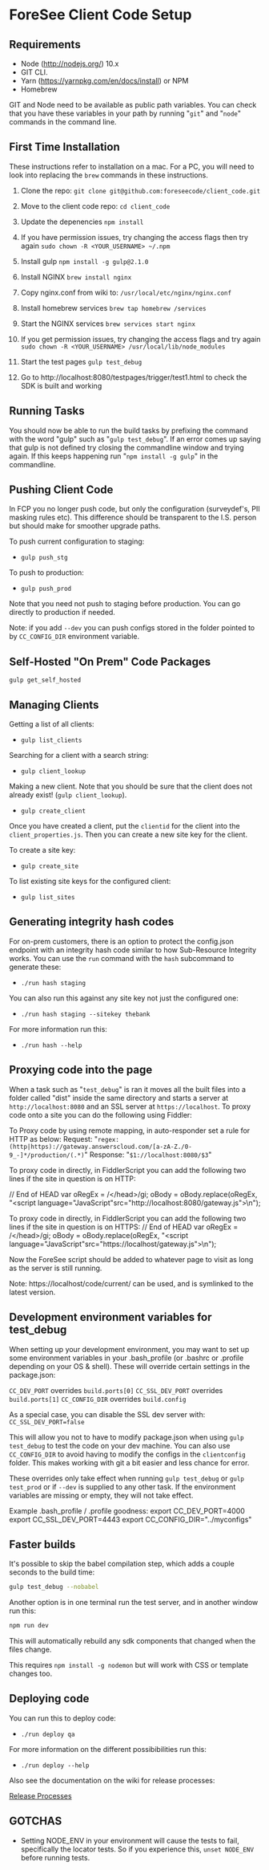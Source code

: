 # ForeSee Client Code Setup

## Requirements

- Node (http://nodejs.org/) 10.x
- GIT CLI.
- Yarn (https://yarnpkg.com/en/docs/install) or NPM
- Homebrew

GIT and Node need to be available as public path variables. You can check that you have these variables in your path by running "`git`" and "`node`" commands in the command line.

## First Time Installation

These instructions refer to installation on a mac. For a PC, you will need to look into replacing the `brew` commands in these instructions.

1. Clone the repo:
   `git clone git@github.com:foreseecode/client_code.git`

1. Move to the client code repo:
   `cd client_code`

1. Update the depenencies
   `npm install`

1. If you have permission issues, try changing the access flags then try again
   `sudo chown -R <YOUR_USERNAME> ~/.npm`

1. Install gulp
   `npm install -g gulp@2.1.0`

1. Install NGINX
   `brew install nginx`

1. Copy nginx.conf from wiki to:
   `/usr/local/etc/nginx/nginx.conf`

1. Install homebrew services
   `brew tap homebrew /services`

1. Start the NGINX services
   `brew services start nginx`

1. If you get permission issues, try changing the access flags and try again
   `sudo chown -R <YOUR_USERNAME> /usr/local/lib/node_modules`

1. Start the test pages
   `gulp test_debug`

1. Go to http://localhost:8080/testpages/trigger/test1.html to check the SDK is built and working

## Running Tasks

You should now be able to run the build tasks by prefixing the command with the word "gulp" such as "`gulp test_debug`". If an error comes up saying that gulp is not defined try closing the commandline window and trying again. If this keeps happening run "`npm install -g gulp`" in the commandline.

## Pushing Client Code

In FCP you no longer push code, but only the configuration (surveydef's, PII masking rules etc). This difference should be transparent to the I.S. person but should make for smoother upgrade paths.

To push current configuration to staging:

- `gulp push_stg`

To push to production:

- `gulp push_prod`

Note that you need not push to staging before production. You can go directly to production if needed.

Note: if you add `--dev` you can push configs stored in the folder pointed to by `CC_CONFIG_DIR` environment variable.

## Self-Hosted "On Prem" Code Packages

`gulp get_self_hosted`

## Managing Clients

Getting a list of all clients:

- `gulp list_clients`

Searching for a client with a search string:

- `gulp client_lookup`

Making a new client. Note that you should be sure that the client does not already exist! (`gulp client_lookup`).

- `gulp create_client`

Once you have created a client, put the `clientid` for the client into the `client_properties.js`. Then you can create a new site key for the client.

To create a site key:

- `gulp create_site`

To list existing site keys for the configured client:

- `gulp list_sites`

## Generating integrity hash codes

For on-prem customers, there is an option to protect the config.json endpoint with an integrity hash code similar to how Sub-Resource Integrity works. You can use the `run` command with the `hash` subcommand to generate these:

- `./run hash staging`

You can also run this against any site key not just the configured one:

- `./run hash staging --sitekey thebank`

For more information run this:

- `./run hash --help`

## Proxying code into the page

When a task such as "`test_debug`" is ran it moves all the built files into a folder called "dist" inside the same directory and starts a server at `http://localhost:8080` and an SSL server at `https://localhost`. To proxy code onto a site you can do the following using Fiddler:

To Proxy code by using remote mapping, in auto-responder set a rule for HTTP as below:
Request: "`regex:(http|https)://gateway.answerscloud.com/[a-zA-Z./0-9_-]*/production/(.*)`"
Response: "`$1://localhost:8080/$3`"

To proxy code in directly, in FiddlerScript you can add the following two lines if the site in question is on HTTP:

// End of HEAD
var oRegEx = /<\/head>/gi;
oBody = oBody.replace(oRegEx, "<script language=\"JavaScript\"src=\"http://localhost:8080/gateway.js\"></script>\n</head>");

To proxy code in directly, in FiddlerScript you can add the following two lines if the site in question is on HTTPS:
// End of HEAD
var oRegEx = /<\/head>/gi;
oBody = oBody.replace(oRegEx, "<script language=\"JavaScript\"src=\"https://localhost/gateway.js\"></script>\n</head>");

Now the ForeSee script should be added to whatever page to visit as long as the server is still running.

Note: https://localhost/code/current/ can be used, and is symlinked to the latest version.

## Development environment variables for test_debug

When setting up your development environment, you may want to set up some environment variables in your .bash_profile (or .bashrc or .profile depending on your OS & shell). These will override certain settings in the package.json:

`CC_DEV_PORT` overrides `build.ports[0]`
`CC_SSL_DEV_PORT` overrides `build.ports[1]`
`CC_CONFIG_DIR` overrides `build.config`

As a special case, you can disable the SSL dev server with:
`CC_SSL_DEV_PORT=false`

This will allow you not to have to modify package.json when using `gulp test_debug` to test the code on your dev machine. You can also use `CC_CONFIG_DIR` to avoid having to modify the configs in the `clientconfig` folder. This makes working with git a bit easier and less chance for error.

These overrides only take effect when running `gulp test_debug` or `gulp test_prod` or if `--dev` is supplied to any other task. If the environment variables are missing or empty, they will not take effect.

Example .bash_profile / .profile goodness:
export CC_DEV_PORT=4000
export CC_SSL_DEV_PORT=4443
export CC_CONFIG_DIR="../myconfigs"

## Faster builds

It's possible to skip the babel compilation step, which adds a couple seconds to the build time:

```bash
gulp test_debug --nobabel
```

Another option is in one terminal run the test server, and in another window run this:

```bash
npm run dev
```

This will automatically rebuild any sdk components that changed when the files change.

This requires `npm install -g nodemon` but will work with CSS or template changes too.

## Deploying code

You can run this to deploy code:

- `./run deploy qa`

For more information on the different possibibilities run this:

- `./run deploy --help`

Also see the documentation on the wiki for release processes:

[Release Processes](https://foreseeresults.atlassian.net/wiki/spaces/developmentdocs/pages/329777312/Release+Deploy+Process)

## GOTCHAS

- Setting NODE_ENV in your environment will cause the tests to fail, specifically the locator
  tests. So if you experience this, `unset NODE_ENV` before running tests.
